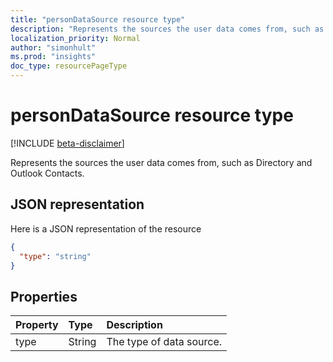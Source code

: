 ```yaml
---
title: "personDataSource resource type"
description: "Represents the sources the user data comes from, such as Directory and Outlook Contacts."
localization_priority: Normal
author: "simonhult"
ms.prod: "insights"
doc_type: resourcePageType
---
```


# personDataSource resource type

[!INCLUDE [beta-disclaimer](../../includes/beta-disclaimer.md)]

Represents the sources the user data comes from, such as Directory and Outlook Contacts.

## JSON representation

Here is a JSON representation of the resource

<!-- {
  "blockType": "resource",
  "optionalProperties": [

  ],
  "@odata.type": "microsoft.graph.personDataSource"
}-->

```json
{
  "type": "string"
}

```
## Properties
| Property	   | Type	|Description|
|:---------------|:--------|:----------|
|type|String|The type of data source.|

<!-- uuid: 8fcb5dbc-d5aa-4681-8e31-b001d5168d79
2015-10-25 14:57:30 UTC -->
<!--
{
  "type": "#page.annotation",
  "description": "personDataSource resource",
  "keywords": "",
  "section": "documentation",
  "tocPath": "",
  "suppressions": [
    "Error: /api-reference/beta/resources/persondatasource.md:\r\n      Exception processing links.\r\n    System.ArgumentException: Link Definition was null. Link text: !INCLUDE [beta-disclaimer](../../includes/beta-disclaimer.md)\r\n      at ApiDoctor.Validation.DocFile.get_LinkDestinations()\r\n      at ApiDoctor.Validation.DocSet.ValidateLinks(Boolean includeWarnings, String[] relativePathForFiles, IssueLogger issues, Boolean requireFilenameCaseMatch, Boolean printOrphanedFiles)"
  ]
}
-->
